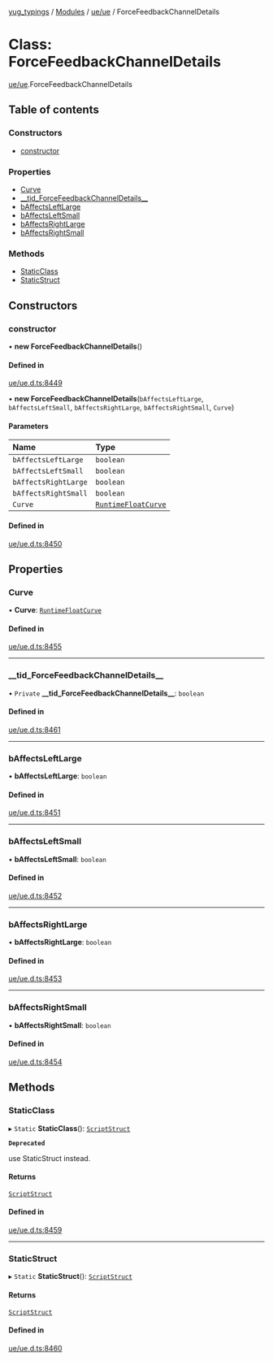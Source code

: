 [yug_typings](../README.md) / [Modules](../modules.md) / [ue/ue](../modules/ue_ue.md) / ForceFeedbackChannelDetails

# Class: ForceFeedbackChannelDetails

[ue/ue](../modules/ue_ue.md).ForceFeedbackChannelDetails

## Table of contents

### Constructors

- [constructor](ue_ue.ForceFeedbackChannelDetails.md#constructor)

### Properties

- [Curve](ue_ue.ForceFeedbackChannelDetails.md#curve)
- [\_\_tid\_ForceFeedbackChannelDetails\_\_](ue_ue.ForceFeedbackChannelDetails.md#__tid_forcefeedbackchanneldetails__)
- [bAffectsLeftLarge](ue_ue.ForceFeedbackChannelDetails.md#baffectsleftlarge)
- [bAffectsLeftSmall](ue_ue.ForceFeedbackChannelDetails.md#baffectsleftsmall)
- [bAffectsRightLarge](ue_ue.ForceFeedbackChannelDetails.md#baffectsrightlarge)
- [bAffectsRightSmall](ue_ue.ForceFeedbackChannelDetails.md#baffectsrightsmall)

### Methods

- [StaticClass](ue_ue.ForceFeedbackChannelDetails.md#staticclass)
- [StaticStruct](ue_ue.ForceFeedbackChannelDetails.md#staticstruct)

## Constructors

### constructor

• **new ForceFeedbackChannelDetails**()

#### Defined in

[ue/ue.d.ts:8449](https://github.com/YugMetaverse/yug_typings/blob/25cad34/ue/ue.d.ts#L8449)

• **new ForceFeedbackChannelDetails**(`bAffectsLeftLarge`, `bAffectsLeftSmall`, `bAffectsRightLarge`, `bAffectsRightSmall`, `Curve`)

#### Parameters

| Name | Type |
| :------ | :------ |
| `bAffectsLeftLarge` | `boolean` |
| `bAffectsLeftSmall` | `boolean` |
| `bAffectsRightLarge` | `boolean` |
| `bAffectsRightSmall` | `boolean` |
| `Curve` | [`RuntimeFloatCurve`](ue_ue.RuntimeFloatCurve.md) |

#### Defined in

[ue/ue.d.ts:8450](https://github.com/YugMetaverse/yug_typings/blob/25cad34/ue/ue.d.ts#L8450)

## Properties

### Curve

• **Curve**: [`RuntimeFloatCurve`](ue_ue.RuntimeFloatCurve.md)

#### Defined in

[ue/ue.d.ts:8455](https://github.com/YugMetaverse/yug_typings/blob/25cad34/ue/ue.d.ts#L8455)

___

### \_\_tid\_ForceFeedbackChannelDetails\_\_

• `Private` **\_\_tid\_ForceFeedbackChannelDetails\_\_**: `boolean`

#### Defined in

[ue/ue.d.ts:8461](https://github.com/YugMetaverse/yug_typings/blob/25cad34/ue/ue.d.ts#L8461)

___

### bAffectsLeftLarge

• **bAffectsLeftLarge**: `boolean`

#### Defined in

[ue/ue.d.ts:8451](https://github.com/YugMetaverse/yug_typings/blob/25cad34/ue/ue.d.ts#L8451)

___

### bAffectsLeftSmall

• **bAffectsLeftSmall**: `boolean`

#### Defined in

[ue/ue.d.ts:8452](https://github.com/YugMetaverse/yug_typings/blob/25cad34/ue/ue.d.ts#L8452)

___

### bAffectsRightLarge

• **bAffectsRightLarge**: `boolean`

#### Defined in

[ue/ue.d.ts:8453](https://github.com/YugMetaverse/yug_typings/blob/25cad34/ue/ue.d.ts#L8453)

___

### bAffectsRightSmall

• **bAffectsRightSmall**: `boolean`

#### Defined in

[ue/ue.d.ts:8454](https://github.com/YugMetaverse/yug_typings/blob/25cad34/ue/ue.d.ts#L8454)

## Methods

### StaticClass

▸ `Static` **StaticClass**(): [`ScriptStruct`](ue_ue.ScriptStruct.md)

**`Deprecated`**

use StaticStruct instead.

#### Returns

[`ScriptStruct`](ue_ue.ScriptStruct.md)

#### Defined in

[ue/ue.d.ts:8459](https://github.com/YugMetaverse/yug_typings/blob/25cad34/ue/ue.d.ts#L8459)

___

### StaticStruct

▸ `Static` **StaticStruct**(): [`ScriptStruct`](ue_ue.ScriptStruct.md)

#### Returns

[`ScriptStruct`](ue_ue.ScriptStruct.md)

#### Defined in

[ue/ue.d.ts:8460](https://github.com/YugMetaverse/yug_typings/blob/25cad34/ue/ue.d.ts#L8460)
